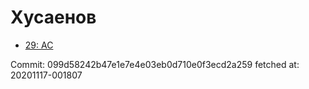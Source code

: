 # Хусаенов
- [29: AC](29.md)

Commit: 099d58242b47e1e7e4e03eb0d710e0f3ecd2a259
 fetched at: 20201117-001807
